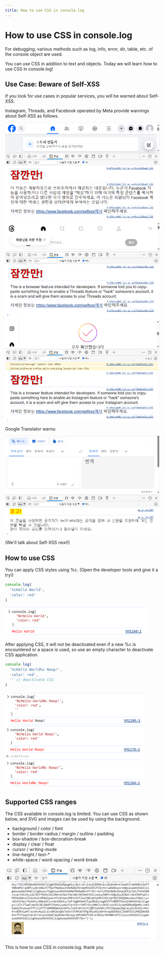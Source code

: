 ```yaml
---
title: How to use CSS in console.log
---
```

# How to use CSS in console.log

For debugging, various methods such as log, info, error, dir, table, etc. of the console object are used.

You can use CSS in addition to text and objects. Today we will learn how to use CSS in console.log!

## Use Case: Beware of Self-XSS
If you look for use cases in popular services, you will be warned about Self-XSS.

Instagram, Threads, and Facebook operated by Meta provide warnings about Self-XSS as follows.

![facebook](./img/35bf4984-e3e7-40b2-8d26-ffcdaef1199d.png)
![threads](./img/2cb7720b-07c4-43ce-9ce9-3e723f039ddc.png)
![instagram](./img/250c574b-a766-4a28-be1b-fb8259d6b370.png)

Google Translator warns:

![Google Translator](./img/989a9fb4-2b24-4f7e-9f66-b3c019a1aff8.png)

(We'll talk about Self-XSS next!)

## How to use CSS
You can apply CSS styles using %c. (Open the developer tools and give it a try!)

```js
console.log(
  '%cHello World',
  'color: red'
)
```
![log1](./img/6ccdfbd6-66da-4e4e-b11d-df12d286ac53.png)

After applying CSS, it will not be deactivated even if a new %c is encountered or a space is used, so use an empty character to deactivate CSS application.

```js
console.log(
  '%cHello World%c Noop!',
  'color: red',
  '' // deactivate CSS
)
```

![log2](./img/9487960c-03a9-451a-93ee-f4444de0d16b.png)
![log3](./img/2d89cf1c-60aa-4da6-a9c7-165bd7f635d4.png)


## Supported CSS ranges
The CSS available in console.log is limited. You can use CSS as shown below, and SVG and images can be used by using the background.

- background / color / font
- border / border-radius / margin / outline / padding
- box-shadow / box-decoration-break
- display / clear / float
- cursor / writing-mode
- line-height / text-*
- white-space / word-spacing / word-break

![log4](./img/76a28eee-9834-492a-8bd7-1c2513726e8d.png)

This is how to use CSS in console.log. thank you